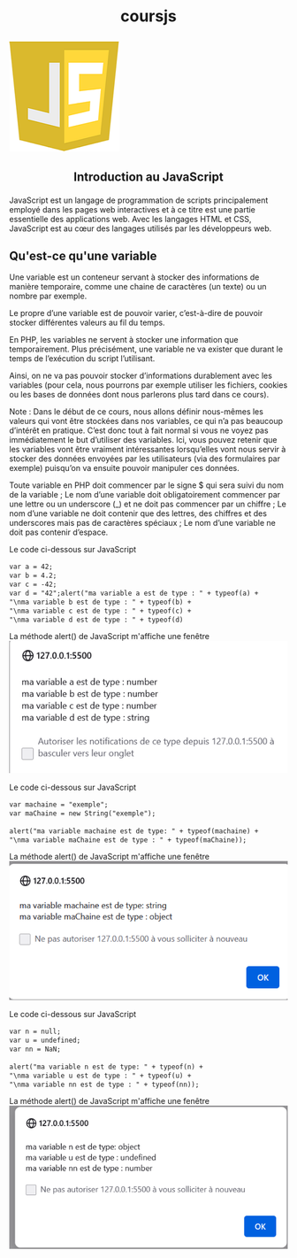 # <p align ="center"> coursjs </p> 
![imageJavaScript](img/Javascript.png) 
 ## <p align ="center"> Introduction au JavaScript </p>  
 JavaScript est un langage de programmation de scripts principalement employé dans les pages web interactives et à ce titre est une partie essentielle des applications web. Avec les langages HTML et CSS, JavaScript est au cœur des langages utilisés par les développeurs web.



## Qu'est-ce qu'une variable
Une variable est un conteneur servant à stocker des informations de manière temporaire, comme une chaine de caractères (un texte) ou un nombre par exemple.

Le propre d’une variable est de pouvoir varier, c’est-à-dire de pouvoir stocker différentes valeurs au fil du temps.

En PHP, les variables ne servent à stocker une information que temporairement. Plus précisément, une variable ne va exister que durant le temps de l’exécution du script l’utilisant.

Ainsi, on ne va pas pouvoir stocker d’informations durablement avec les variables (pour cela, nous pourrons par exemple utiliser les fichiers, cookies ou les bases de données dont nous parlerons plus tard dans ce cours).

Note : Dans le début de ce cours, nous allons définir nous-mêmes les valeurs qui vont être stockées dans nos variables, ce qui n’a pas beaucoup d’intérêt en pratique. C’est donc tout à fait normal si vous ne voyez pas immédiatement le but d’utiliser des variables. Ici, vous pouvez retenir que les variables vont être vraiment intéressantes lorsqu’elles vont nous servir à stocker des données envoyées par les utilisateurs (via des formulaires par exemple) puisqu’on va ensuite pouvoir manipuler ces données.


Toute variable en PHP doit commencer par le signe $ qui sera suivi du nom de la variable ;
Le nom d’une variable doit obligatoirement commencer par une lettre ou un underscore (_) et ne doit pas commencer par un chiffre ;
Le nom d’une variable ne doit contenir que des lettres, des chiffres et des underscores mais pas de caractères spéciaux ;
Le nom d’une variable ne doit pas contenir d’espace.


Le code ci-dessous sur JavaScript
```
var a = 42;
var b = 4.2;
var c = -42;
var d = "42";alert("ma variable a est de type : " + typeof(a) +
"\nma variable b est de type : " + typeof(b) +
"\nma variable c est de type : " + typeof(c) +
"\nma variable d est de type : " + typeof(d)
```
La méthode alert() de JavaScript m'affiche une fenêtre
![affichage](img\Capture.PNG)

Le code ci-dessous sur JavaScript
```
var machaine = "exemple";
var maChaine = new String("exemple");

alert("ma variable machaine est de type: " + typeof(machaine) + 
"\nma variable maChaine est de type : " + typeof(maChaine));

```
La méthode alert() de JavaScript m'affiche une fenêtre
![affichage](img\Capture2.PNG)

Le code ci-dessous sur  JavaScript
```
var n = null;
var u = undefined;
var nn = NaN;

alert("ma variable n est de type: " + typeof(n) + 
"\nma variable u est de type : " + typeof(u) +
"\nma variable nn est de type : " + typeof(nn));
```
La méthode alert() de JavaScript m'affiche une fenêtre
![affichage](img\Capture3.PNG)

